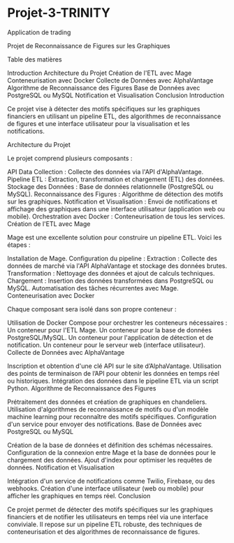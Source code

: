 # Projet-3-TRINITY
Application de trading 

Projet de Reconnaissance de Figures sur les Graphiques

Table des matières

Introduction
Architecture du Projet
Création de l'ETL avec Mage
Conteneurisation avec Docker
Collecte de Données avec AlphaVantage
Algorithme de Reconnaissance des Figures
Base de Données avec PostgreSQL ou MySQL
Notification et Visualisation
Conclusion
Introduction

Ce projet vise à détecter des motifs spécifiques sur les graphiques financiers en utilisant un pipeline ETL, des algorithmes de reconnaissance de figures et une interface utilisateur pour la visualisation et les notifications.

Architecture du Projet

Le projet comprend plusieurs composants :

API Data Collection : Collecte des données via l'API d'AlphaVantage.
Pipeline ETL : Extraction, transformation et chargement (ETL) des données.
Stockage des Données : Base de données relationnelle (PostgreSQL ou MySQL).
Reconnaissance des Figures : Algorithme de détection des motifs sur les graphiques.
Notification et Visualisation : Envoi de notifications et affichage des graphiques dans une interface utilisateur (application web ou mobile).
Orchestration avec Docker : Conteneurisation de tous les services.
Création de l'ETL avec Mage

Mage est une excellente solution pour construire un pipeline ETL. Voici les étapes :

Installation de Mage.
Configuration du pipeline :
Extraction : Collecte des données de marché via l'API AlphaVantage et stockage des données brutes.
Transformation : Nettoyage des données et ajout de calculs techniques.
Chargement : Insertion des données transformées dans PostgreSQL ou MySQL.
Automatisation des tâches récurrentes avec Mage.
Conteneurisation avec Docker

Chaque composant sera isolé dans son propre conteneur :

Utilisation de Docker Compose pour orchestrer les conteneurs nécessaires :
Un conteneur pour l'ETL Mage.
Un conteneur pour la base de données PostgreSQL/MySQL.
Un conteneur pour l'application de détection et de notification.
Un conteneur pour le serveur web (interface utilisateur).
Collecte de Données avec AlphaVantage

Inscription et obtention d'une clé API sur le site d’AlphaVantage.
Utilisation des points de terminaison de l’API pour obtenir les données en temps réel ou historiques.
Intégration des données dans le pipeline ETL via un script Python.
Algorithme de Reconnaissance des Figures

Prétraitement des données et création de graphiques en chandeliers.
Utilisation d'algorithmes de reconnaissance de motifs ou d'un modèle machine learning pour reconnaître des motifs spécifiques.
Configuration d'un service pour envoyer des notifications.
Base de Données avec PostgreSQL ou MySQL

Création de la base de données et définition des schémas nécessaires.
Configuration de la connexion entre Mage et la base de données pour le chargement des données.
Ajout d'index pour optimiser les requêtes de données.
Notification et Visualisation

Intégration d'un service de notifications comme Twilio, Firebase, ou des webhooks.
Création d'une interface utilisateur (web ou mobile) pour afficher les graphiques en temps réel.
Conclusion

Ce projet permet de détecter des motifs spécifiques sur les graphiques financiers et de notifier les utilisateurs en temps réel via une interface conviviale. Il repose sur un pipeline ETL robuste, des techniques de conteneurisation et des algorithmes de reconnaissance de figures.
